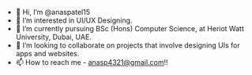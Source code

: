 - 👋 Hi, I’m @anaspatel15
- 👀 I’m interested in UI/UX Designing.
- 🌱 I’m currently pursuing BSc (Hons) Computer Science, at Heriot Watt University, Dubai, UAE. 
- 💞️ I’m looking to collaborate on projects that involve designing UIs for apps and websites.
- 📫 How to reach me - anasp4321@gmail.com!!

<!---
anaspatel15/anaspatel15 is a ✨ special ✨ repository because its `README.md` (this file) appears on your GitHub profile.
You can click the Preview link to take a look at your changes.
--->
